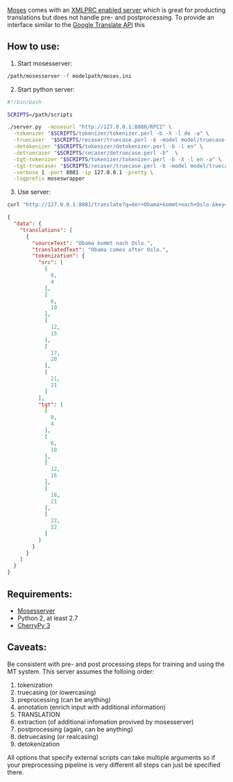 [Moses](https://github.com/moses-smt/mosesdecoder) comes with an [XMLPRC enabled server](https://github.com/moses-smt/mosesdecoder/tree/master/contrib/server) which is great for producting translations but does not handle pre- and postprocessing. To provide an interface similar to the [Google Translate API](https://developers.google.com/translate/) this 


How to use:
-----------

1. Start mosesserver:

```bash
/path/mosesserver -f modelpath/moses.ini
```

2. Start python server:

```bash
#!/bin/bash

SCRIPTS=/path/scripts

./server.py  -mosesurl "http://127.0.0.1:8080/RPC2" \
  -tokenizer "$SCRIPTS/tokenizer/tokenizer.perl -b -X -l de -a" \
  -truecaser  "$SCRIPTS/recaser/truecase.perl -b -model model/truecase-model.de" \
  -detokenizer "$SCRIPTS/tokenizer/detokenizer.perl -b -l en" \
  -detruecaser "$SCRIPTS/recaser/detruecase.perl -b"  \
  -tgt-tokenizer "$SCRIPTS/tokenizer/tokenizer.perl -b -X -l en -a" \
  -tgt-truecaser "$SCRIPTS/recaser/truecase.perl -b -model model/truecase-model.en" \
  -verbose 1 -port 8081 -ip 127.0.0.1 -pretty \
  -logprefix moseswrapper
```

3. Use server:

```bash
curl "http://127.0.0.1:8081/translate?q=der+Obama+kommt+nach+Oslo.&key=x&target=en&source=de"
```

```json
{
  "data": {
    "translations": [
      {
        "sourceText": "Obama kommt nach Oslo.", 
        "translatedText": "Obama comes after Oslo.", 
        "tokenization": {
          "src": [
            [
              0, 
              4
            ], 
            [
              6, 
              10
            ], 
            [
              12, 
              15
            ], 
            [
              17, 
              20
            ], 
            [
              21, 
              21
            ]
          ], 
          "tgt": [
            [
              0, 
              4
            ], 
            [
              6, 
              10
            ], 
            [
              12, 
              16
            ], 
            [
              18, 
              21
            ], 
            [
              22, 
              22
            ]
          ]
        }
      }
    ]
  }
}
```

Requirements:
-------------

* [Mosesserver](https://github.com/moses-smt/mosesdecoder/tree/master/contrib/server)
* Python 2, at least 2.7
* [CherryPy 3](http://www.cherrypy.org/)

Caveats:
--------

Be consistent with pre- and post processing steps for training and using the MT system. This server assumes the folloing order:

1. tokenization
2. truecasing (or lowercasing)
3. preprocessing (can be anything)
4. annotation (enrich input with additional information)
5. TRANSLATION
6. extraction (of additional infomation provived by mosesserver)
7. postprocessing (again, can be anything)
8. detruecasing (or realcasing)
9. detokenization

All options that specify external scripts can take multiple arguments so if your preprocessing pipeline is very different all steps can just be specified there.
